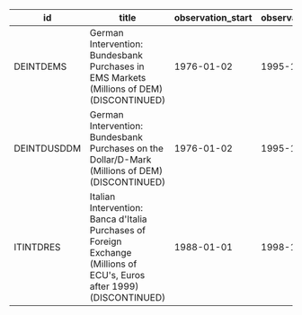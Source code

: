 | id          | title                                                                                                                   | observation_start   | observation_end   |
|-------------|-------------------------------------------------------------------------------------------------------------------------|---------------------|-------------------|
| DEINTDEMS   | German Intervention: Bundesbank Purchases in EMS Markets (Millions of DEM) (DISCONTINUED)                               | 1976-01-02          | 1995-12-29        |
| DEINTDUSDDM | German Intervention: Bundesbank Purchases on the Dollar/D-Mark (Millions of DEM) (DISCONTINUED)                         | 1976-01-02          | 1995-12-29        |
| ITINTDRES   | Italian Intervention: Banca d'Italia Purchases of Foreign Exchange (Millions of ECU's, Euros after 1999) (DISCONTINUED) | 1988-01-01          | 1998-12-31        |